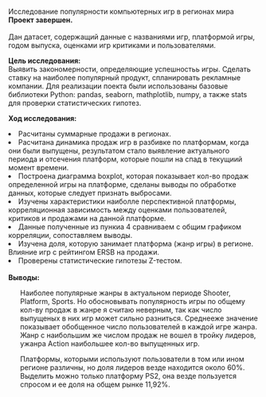 Исследование популярности компьютерных игр в регионах мира<br>
<b>Проект завершен.</b><br>
<br>
Дан датасет, содержащий данные с названиями игр, платформой игры, годом выпуска, оценками игр критиками и пользователями.

<b>Цель исследования:</b><br>
Выявить закономерности, определяющие успешностьь игры. Сделать ставку на наиболее популярный продукт, спланировать рекламные компании.
Для реализации поекта были использованы базовые библиотеки Python: pandas, seaborn, mathplotlib, numpy,  а также stats для проверки статистических гипотез.

<b>Ход исследования:</b><br>
<li>Расчитаны суммарные продажи в регионах.</li>
<li>Расчитана динамика продаж игр в разбивке по платформам, когда они были выпущены, результатом стало выявление актуального периода и отсечения платформ, которые пошли на спад в текущиий момент времени.</li>
<li>Построена диаграмма boxplot, которая показывает кол-во продаж определенной игры на платформе, сделаны выводы по обработке данных, которые следует признать выбросами.</li>
<li>Изучены характеристики наиболле перспективной платформы, корреляционная зависимость между оценками пользователей, критиков и продажами на данной платформе.</li>
<li>Данные полученные из пункиа 4 сравниваем с общим графиком корреляции, сопоставляем выводы.</li>
<li>Изучена доля, которую занимает платформа (жанр игры) в регионе. Влияние игр с рейтингом ERSB на продажи.</li>
<li>Проверены статистические гипотезы Z-тестом.</li>
<br>
<b>Выводы:</b><br>
<ol>Наиболее популярные жанры в актуальном периоде Shooter, Platform, Sports. Но обосновывать популярность игры по общему кол-ву продаж в жанре я считаю неверным, так как число выпущеных в них игр может сильно разниться. Среднееже значение показывает обобщенное число пользователей в каждой игре жанра. Жанр с наибольшим же числом продаж не вошел в тройку лидеров, ужанра Action наибольшее кол-во выпущенных игр.</ol>
<ol>Платформы, которыми используют пользователи в том или ином регионе различны, но доля лидеров везде находится около 60%. Выделить можно только платформу PS2, она везде пользуется спросом и ее доля на общем рынке 11,92%.</ol>
